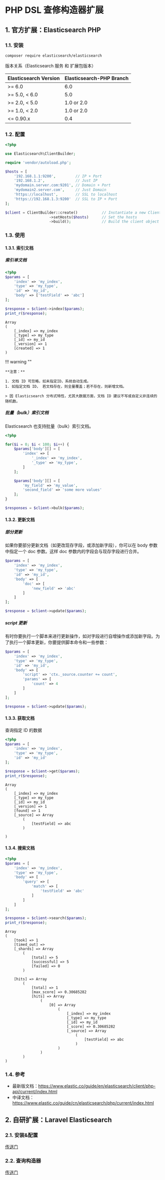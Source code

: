 # PHP DSL 查修构造器扩展

## 1. 官方扩展：Elasticsearch PHP

### 1.1. 安装

```bash
composer require elasticsearch/elasticsearch
```

版本关系（Elasticsearch 服务 和 扩展包版本）

| Elasticsearch Version | Elasticsearch-PHP Branch |
| --------------------- | ------------------------ |
| >= 6.0                | 6.0                      |
| >= 5.0, < 6.0         | 5.0                      |
| >= 2.0, < 5.0         | 1.0 or 2.0               |
| >= 1.0, < 2.0         | 1.0 or 2.0               |
| <= 0.90.x             | 0.4                      |

### 1.2. 配置

```php
<?php

use Elasticsearch\ClientBuilder;

require 'vendor/autoload.php';

$hosts = [
    '192.168.1.1:9200',         // IP + Port
    '192.168.1.2',              // Just IP
    'mydomain.server.com:9201', // Domain + Port
    'mydomain2.server.com',     // Just Domain
    'https://localhost',        // SSL to localhost
    'https://192.168.1.3:9200'  // SSL to IP + Port
];

$client = ClientBuilder::create()           // Instantiate a new ClientBuilder
                    ->setHosts($hosts)      // Set the hosts
                    ->build();              // Build the client object
```

### 1.3. 使用

#### 1.3.1. 索引文档

##### 索引单文档

```php tab="PHP"
<?php
$params = [
    'index' => 'my_index',
    'type' => 'my_type',
    'id' => 'my_id',
    'body' => ['testField' => 'abc']
];

$response = $client->index($params);
print_r($response);
```

``` tab="Result"
Array
(
    [_index] => my_index
    [_type] => my_type
    [_id] => my_id
    [_version] => 1
    [created] => 1
)
```

!!! warning ""

    **注意：**

    1. 文档 ID 可忽略，如未指定ID，系统自动生成。
    1. 如指定文档 ID， 若文档存在，则全量覆盖；若不存在，则新增文档。

    > 因 Elasticsearch 分布式特性，尤其大数据方面，文档 ID 建议不写或自定义非连续的随机数。

##### 批量（bulk）索引文档

Elasticsearch 也支持批量（bulk）索引文档。

```php
<?php

for($i = 0; $i < 100; $i++) {
    $params['body'][] = [
        'index' => [
            '_index' => 'my_index',
            '_type' => 'my_type',
        ]
    ];

    $params['body'][] = [
        'my_field' => 'my_value',
        'second_field' => 'some more values'
    ];
}

$responses = $client->bulk($params);
```

#### 1.3.2. 更新文档

##### 部分更新

如果你要部分更新文档（如更改现存字段，或添加新字段），你可以在 body 参数中指定一个 doc 参数。这样 doc 参数内的字段会与现存字段进行合并。

```php
$params = [
    'index' => 'my_index',
    'type' => 'my_type',
    'id' => 'my_id',
    'body' => [
        'doc' => [
            'new_field' => 'abc'
        ]
    ]
];

$response = $client->update($params);
```

##### script 更新

有时你要执行一个脚本来进行更新操作，如对字段进行自增操作或添加新字段。为了执行一个脚本更新，你要提供脚本命令和一些参数：

```php
$params = [
    'index' => 'my_index',
    'type' => 'my_type',
    'id' => 'my_id',
    'body' => [
        'script' => 'ctx._source.counter += count',
        'params' => [
            'count' => 4
        ]
    ]
];

$response = $client->update($params);
```

#### 1.3.3. 获取文档

查询指定 ID 的数据

```php tab="PHP"
<?php
$params = [
    'index' => 'my_index',
    'type' => 'my_type',
    'id' => 'my_id'
];

$response = $client->get($params);
print_r($response);
```

``` tab="Result"
Array
(
    [_index] => my_index
    [_type] => my_type
    [_id] => my_id
    [_version] => 1
    [found] => 1
    [_source] => Array
        (
            [testField] => abc
        )

)
```

#### 1.3.4. 搜索文档

```php tab="PHP"
<?php
$params = [
    'index' => 'my_index',
    'type' => 'my_type',
    'body' => [
        'query' => [
            'match' => [
                'testField' => 'abc'
            ]
        ]
    ]
];

$response = $client->search($params);
print_r($response);
```

``` tab="Result"
Array
(
    [took] => 1
    [timed_out] =>
    [_shards] => Array
        (
            [total] => 5
            [successful] => 5
            [failed] => 0
        )

    [hits] => Array
        (
            [total] => 1
            [max_score] => 0.30685282
            [hits] => Array
                (
                    [0] => Array
                        (
                            [_index] => my_index
                            [_type] => my_type
                            [_id] => my_id
                            [_score] => 0.30685282
                            [_source] => Array
                                (
                                    [testField] => abc
                                )
                        )
                )
        )
)
```

### 1.4. 参考

- 最新版文档：https://www.elastic.co/guide/en/elasticsearch/client/php-api/current/index.html
- 中译文档：https://www.elastic.co/guide/cn/elasticsearch/php/current/index.html

## 2. 自研扩展：Laravel Elasticsearch

### 2.1. 安装&配置

[传送门](../laravel-elasticsearch/introduction.md)

### 2.2. 查询构造器

[传送门](../laravel-elasticsearch/builder.md)